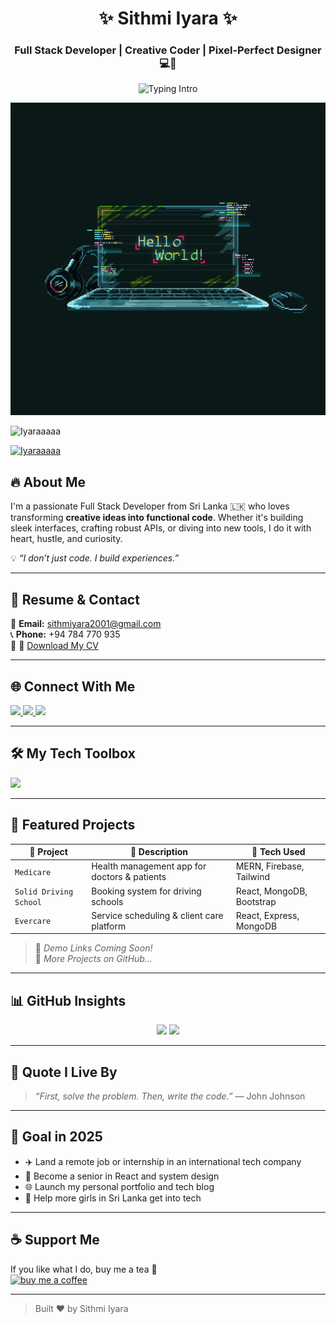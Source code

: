 
<h1 align="center">✨ Sithmi Iyara ✨</h1>
<h3 align="center">Full Stack Developer | Creative Coder | Pixel-Perfect Designer 💻🎨</h3>

<p align="center">
  <img src="https://readme-typing-svg.demolab.com?font=Fira+Code&weight=600&size=24&pause=1000&color=FF6EC7&center=true&vCenter=true&width=500&lines=Hi+I'm+Sithmi+Iyara+from+Sri+Lanka!;Passionate+about+Code%2C+Creativity.;Turning+Ideas+into+Reality+%F0%9F%94%A5" alt="Typing Intro" />
</p>


<p align="center">
  <img src="https://github.com/Iyaraaaaa/Iyaraaaaa/raw/main/7587df77ef521cf98057d0028ee983f1.gif" width="700" height=500" />
</p>

<p align="left"> <img src="https://komarev.com/ghpvc/?username=Iyaraa&label=Profile%20views&color=0e75b6&style=flat" alt="Iyaraaaaa" /> </p>

<p align="left">
  <a href="https://github.com/ryo-ma/github-profile-trophy">
    <img src="https://github-profile-trophy.vercel.app/?username=Iyaraaaaa&theme=juicyfresh" alt="Iyaraaaaa" />
  </a>
</p>




## 🔥 About Me

I'm a passionate Full Stack Developer from Sri Lanka 🇱🇰 who loves transforming **creative ideas into functional code**. Whether it's building sleek interfaces, crafting robust APIs, or diving into new tools, I do it with heart, hustle, and curiosity.  

💡 *“I don’t just code. I build experiences.”*

---

## 💼 Resume & Contact

📩 **Email:** [sithmiyara2001@gmail.com](mailto:sithmiyara2001@gmail.com)  
📞 **Phone:** +94 784 770 935  
📄 📄 [Download My CV](https://github.com/Iyaraaaaa/CV/raw/main/Iyara_Mobile%20App%20Developer.pdf)
<!-- Replace '#' with your real resume link -->

---

## 🌐 Connect With Me

<p>
  <a href="https://www.linkedin.com/in/sithmi-iyara-0b5837265/" target="_blank">
    <img src="https://img.shields.io/badge/LinkedIn-%230077B5?style=for-the-badge&logo=linkedin&logoColor=white" />
  </a>
  <a href="https://www.facebook.com/" target="_blank">
    <img src="https://img.shields.io/badge/Facebook-%231877F2?style=for-the-badge&logo=facebook&logoColor=white" />
  </a>
  <a href="https://youtube.com/@iyara6822" target="_blank">
    <img src="https://img.shields.io/badge/Youtube-%23FF0000?style=for-the-badge&logo=youtube&logoColor=white" />
  </a>
</p>

---

## 🛠️ My Tech Toolbox

<p>
  <img src="https://skillicons.dev/icons?i=react,js,ts,nodejs,mongodb,express,tailwind,html,css,py,java,mysql,git,firebase,vscode" />
</p>


---

## 🧩 Featured Projects

| 🚀 Project        | 📝 Description                                       | 🔧 Tech Used            |
|------------------|------------------------------------------------------|-------------------------|
| `Medicare`       | Health management app for doctors & patients         | MERN, Firebase, Tailwind |
| `Solid Driving School` | Booking system for driving schools               | React, MongoDB, Bootstrap |
| `Evercare`       | Service scheduling & client care platform            | React, Express, MongoDB |

> 🔗 *Demo Links Coming Soon!*  
> 🌱 *More Projects on GitHub...*

---

## 📊 GitHub Insights

<p align="center">
  <img src="https://github-readme-stats.vercel.app/api?username=Iyaraaaaa&show_icons=true&theme=tokyonight&count_private=true&hide=issues" />
  <img src="https://github-readme-stats.vercel.app/api/top-langs/?username=Iyaraaaaa&layout=compact&theme=tokyonight" />
</p>

---

## 💬 Quote I Live By

> *“First, solve the problem. Then, write the code.”* — John Johnson

---

## 🎯 Goal in 2025

- ✈️ Land a remote job or internship in an international tech company  
- 🧠 Become a senior in React and system design  
- 🌐 Launch my personal portfolio and tech blog  
- 💖 Help more girls in Sri Lanka get into tech

---

## ☕ Support Me

If you like what I do, buy me a tea 🍵  
<a href="https://www.buymeacoffee.com/Thanks" target="_blank">
  <img src="https://cdn.buymeacoffee.com/buttons/v2/default-yellow.png" height="50" width="210" alt="buy me a coffee" />
</a>

---

> Built ❤️ by Sithmi Iyara
